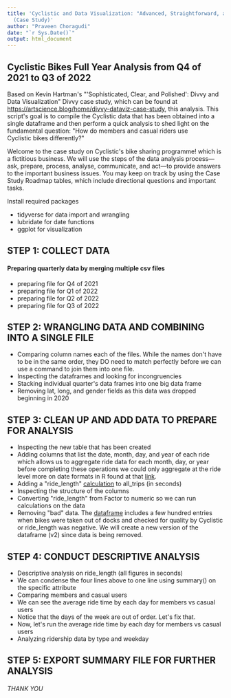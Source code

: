 ```yaml
---
title: 'Cyclistic and Data Visualization: "Advanced, Straightforward, and Peeled"
  (Case Study)'
author: "Praveen Choragudi"
date: "`r Sys.Date()`"
output: html_document
---
```

## Cyclistic Bikes Full Year Analysis from Q4 of 2021 to Q3 of 2022

Based on Kevin Hartman's "'Sophisticated, Clear, and Polished': Divvy and Data Visualization" Divvy case study, which can be found at https://artscience.blog/home/divvy-dataviz-case-study, this analysis. This script's goal is to compile the Cyclistic data that has been obtained into a single dataframe and then perform a quick analysis to shed light on the fundamental question: "How do members and casual riders use Cyclistic bikes differently?"

Welcome to the case study on Cyclistic's bike sharing programme! which is a fictitious business. We will use the steps of the data analysis process—ask, prepare, process, analyse, communicate, and act—to provide answers to the important business issues. You may keep on track by using the Case Study Roadmap tables, which include directional questions and important tasks.

Install required packages
* tidyverse for data import and wrangling
* lubridate for date functions
* ggplot for visualization

## STEP 1: COLLECT DATA

#### Preparing quarterly data by merging multiple csv files 

* preparing file for Q4 of 2021
* preparing file for Q1 of 2022
* preparing file for Q2 of 2022
* preparing file for Q3 of 2022


## STEP 2: WRANGLING DATA AND COMBINING INTO A SINGLE FILE

* Comparing column names each of the files. While the names don't have to be in the same order, they DO need to match perfectly before we can use a command to join them into one file.
* Inspecting the dataframes and looking for incongruencies
* Stacking individual quarter's data frames into one big data frame
* Removing lat, long, and gender fields as this data was dropped beginning in 2020

## STEP 3: CLEAN UP AND ADD DATA TO PREPARE FOR ANALYSIS

* Inspecting the new table that has been created
* Adding columns that list the date, month, day, and year of each ride which allows us to aggregate ride data for each month, day, or year before completing these operations we could only aggregate at the ride level more on date formats in R found at that [link](https://www.statmethods.net/input/dates.html).
* Adding a "ride_length" [calculation](https://stat.ethz.ch/R-manual/R-devel/library/base/html/difftime.html) to all_trips (in seconds) 
* Inspecting the structure of the columns
* Converting "ride_length" from Factor to numeric so we can run calculations on the data
* Removing "bad" data. The [dataframe](https://www.datasciencemadesimple.com/delete-or-drop-rows-in-r-with-conditions-2/) includes a few hundred entries when bikes were taken out of docks and checked for quality by Cyclistic or ride_length was negative. We will create a new version of the dataframe (v2) since data is being removed.


## STEP 4: CONDUCT DESCRIPTIVE ANALYSIS

* Descriptive analysis on ride_length (all figures in seconds)
* We can condense the four lines above to one line using summary() on the specific attribute
* Comparing members and casual users
* We can see the average ride time by each day for members vs casual users
* Notice that the days of the week are out of order. Let's fix that.
* Now, let's run the average ride time by each day for members vs casual users
* Analyzing ridership data by type and weekday


## STEP 5: EXPORT SUMMARY FILE FOR FURTHER ANALYSIS


###### THANK YOU 
